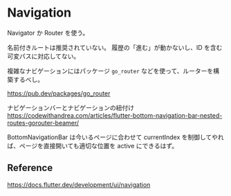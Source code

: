 # Navigation

Navigator か Router を使う。

名前付きルートは推奨されていない。
履歴の「進む」が動かないし、ID を含む可変パスに対応してない。

複雑なナビゲーションにはパッケージ `go_router` などを使って、ルーターを構築するべし。

https://pub.dev/packages/go_router

ナビゲーションバーとナビゲーションの紐付け
https://codewithandrea.com/articles/flutter-bottom-navigation-bar-nested-routes-gorouter-beamer/

BottomNavigationBar は今いるページに合わせて currentIndex を制御してやれば、ページを直接開いても適切な位置を active にできるはず。

## Reference

https://docs.flutter.dev/development/ui/navigation

